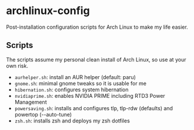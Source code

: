 # archlinux-config
Post-installation configuration scripts for Arch Linux to make my life easier.

## Scripts

The scripts assume my personal clean install of Arch Linux, so use at your own risk.

- `aurhelper.sh`: install an AUR helper (default: paru)
- `gnome.sh`: minimal gnome tweaks so it is usable for me
- `hibernation.sh`: configures system hibernation
- `nvidiaprime.sh`: enables NVIDIA PRIME including RTD3 Power Management
- `powersaving.sh`: installs and configures tlp, tlp-rdw (defaults) and powertop (--auto-tune)
- `zsh.sh`: installs zsh and deploys my zsh dotfiles
